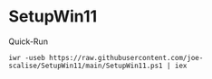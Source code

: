﻿# SetupWin11

Quick-Run

```
iwr -useb https://raw.githubusercontent.com/joe-scalise/SetupWin11/main/SetupWin11.ps1 | iex
```
